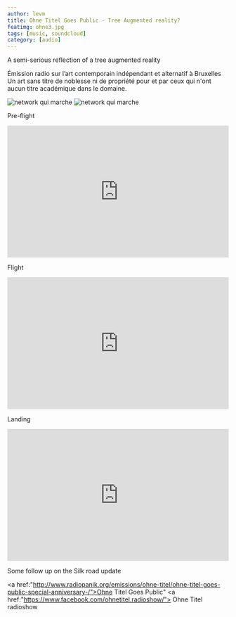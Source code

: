 ```yaml
---
author: levm
title: Ohne Titel Goes Public - Tree Augmented reality?
featimg: ohne3.jpg
tags: [music, soundcloud]
category: [audio]
---
```


A semi-serious reflection of a tree augmented reality

Émission radio sur l’art contemporain indépendant et alternatif à Bruxelles
Un art sans titre de noblesse ni de propriété pour et par ceux qui n'ont aucun titre académique dans le domaine. ​


![network qui marche]({{site.baseurl}}/img/ohne1.png)
![network qui marche]({{site.baseurl}}/img/ohne2.jpg)

Pre-flight
<iframe width="100%" height="300" scrolling="no" frameborder="no" allow="autoplay" src="https://w.soundcloud.com/player/?url=https%3A//api.soundcloud.com/tracks/497798571&color=%23ff5500&auto_play=false&hide_related=false&show_comments=true&show_user=true&show_reposts=false&show_teaser=true&visual=true"></iframe>

Flight
<iframe width="100%" height="300" scrolling="no" frameborder="no" allow="autoplay" src="https://w.soundcloud.com/player/?url=https%3A//api.soundcloud.com/tracks/497798571&color=%23ff5500&auto_play=false&hide_related=false&show_comments=true&show_user=true&show_reposts=false&show_teaser=true&visual=true"></iframe>

Landing
<iframe width="100%" height="300" scrolling="no" frameborder="no" allow="autoplay" src="https://w.soundcloud.com/player/?url=https%3A//api.soundcloud.com/tracks/497798571&color=%23ff5500&auto_play=false&hide_related=false&show_comments=true&show_user=true&show_reposts=false&show_teaser=true&visual=true"></iframe>


Some follow up on the Silk road update


<a href:"http://www.radiopanik.org/emissions/ohne-titel/ohne-titel-goes-public-special-anniversary-/">Ohne Titel Goes Public"</a>
<a href:"https://www.facebook.com/ohnetitel.radioshow/"> Ohne Titel radioshow </a>
